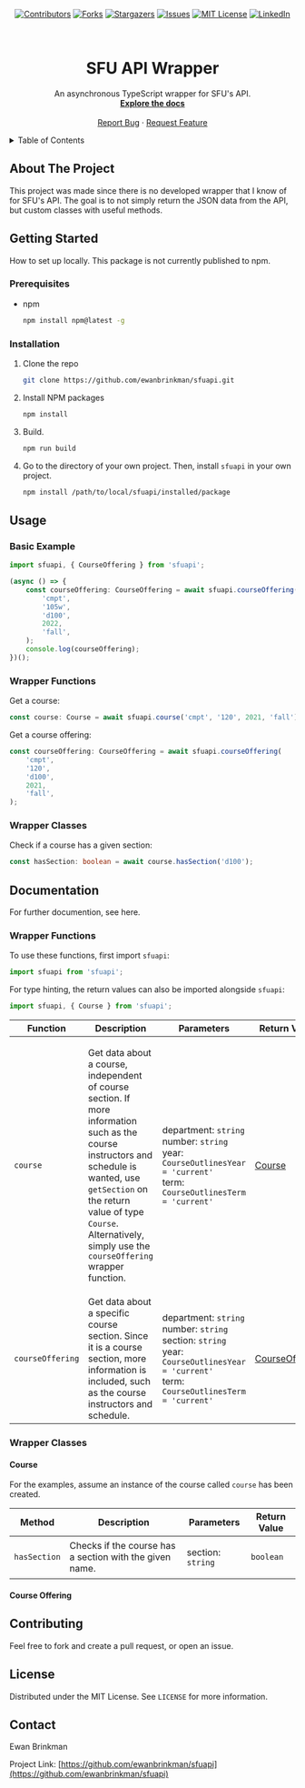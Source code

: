 <div align="center">

[![Contributors][contributors-shield]][contributors-url]
[![Forks][forks-shield]][forks-url] [![Stargazers][stars-shield]][stars-url]
[![Issues][issues-shield]][issues-url]
[![MIT License][license-shield]][license-url]
[![LinkedIn][linkedin-shield]][linkedin-url]

</div>

<!-- Project logo. -->
<br />
<div align="center">
  <h1 align="center">SFU API Wrapper</h1>

  <p align="center">
    An asynchronous TypeScript wrapper for SFU's API.
    <br />
    <a href="https://github.com/ewanbrinkman/sfuapi"><strong>Explore the docs</strong></a>
    <br />
    <br />
    <a href="https://github.com/ewanbrinkman/sfuapi/issues">Report Bug</a>
    ·
    <a href="https://github.com/ewanbrinkman/sfuapi/issues">Request Feature</a>
  </p>
</div>

<!-- Table of contents. -->
<details>
  <summary>Table of Contents</summary>
  <ol>
    <li>
      <a href="#about-the-project">About The Project</a>
    </li>
    <li>
      <a href="#getting-started">Getting Started</a>
      <ul>
        <li><a href="#prerequisites">Prerequisites</a></li>
        <li><a href="#installation">Installation</a></li>
      </ul>
    </li>
    <li><a href="#usage">Usage</a></li>
    <li><a href="#documentation">Documentation</a></li>
    <li><a href="#contributing">Contributing</a></li>
    <li><a href="#license">License</a></li>
    <li><a href="#contact">Contact</a></li>
  </ol>
</details>

<!-- About the project. -->

## About The Project

This project was made since there is no developed wrapper that I know of for
SFU's API. The goal is to not simply return the JSON data from the API, but
custom classes with useful methods.

<!-- Getting started. -->

## Getting Started

How to set up locally. This package is not currently published to npm.

### Prerequisites

-   npm
    ```sh
    npm install npm@latest -g
    ```

### Installation

1. Clone the repo
    ```sh
    git clone https://github.com/ewanbrinkman/sfuapi.git
    ```
2. Install NPM packages
    ```sh
    npm install
    ```
3. Build.
    ```sh
    npm run build
    ```
4. Go to the directory of your own project. Then, install `sfuapi` in your own
   project.
    ```sh
    npm install /path/to/local/sfuapi/installed/package
    ```

<!-- Usage. -->

## Usage

### Basic Example

```typescript
import sfuapi, { CourseOffering } from 'sfuapi';

(async () => {
    const courseOffering: CourseOffering = await sfuapi.courseOffering(
        'cmpt',
        '105w',
        'd100',
        2022,
        'fall',
    );
    console.log(courseOffering);
})();
```

### Wrapper Functions

Get a course:

```typescript
const course: Course = await sfuapi.course('cmpt', '120', 2021, 'fall');
```

Get a course offering:

```typescript
const courseOffering: CourseOffering = await sfuapi.courseOffering(
    'cmpt',
    '120',
    'd100',
    2021,
    'fall',
);
```

### Wrapper Classes

Check if a course has a given section:

```typescript
const hasSection: boolean = await course.hasSection('d100');
```

## Documentation

For further documention, see here.

### Wrapper Functions

To use these functions, first import `sfuapi`:

```typescript
import sfuapi from 'sfuapi';
```

For type hinting, the return values can also be imported alongside `sfuapi`:

```typescript
import sfuapi, { Course } from 'sfuapi';
```

<table>
<thead>
<tr>
<th>Function</th>
<th>Description</th>
<th>Parameters</th>
<th>Return Value</th>
</tr>
</thead>
<tbody>
<tr>
<td>

`course`

</td>
<td>

Get data about a course, independent of course section. If more information such
as the course instructors and schedule is wanted, use `getSection` on the return
value of type `Course`. Alternatively, simply use the `courseOffering` wrapper
function.

</td>
<td>

department: `string`<br> number: `string`<br> year:
`CourseOutlinesYear = 'current'`<br> term: `CourseOutlinesTerm = 'current'`

</td>
<td>

[Course](#course)

</td>
</tr>
<tr>
<td>

`courseOffering`

</td>
<td>
Get data about a specific course section. Since it is a course section, more information is included, such as the course instructors and schedule.
</td>
<td>

department: `string`<br> number: `string`<br> section: `string`<br> year:
`CourseOutlinesYear = 'current'`<br> term: `CourseOutlinesTerm = 'current'`</td>

<td>

[CourseOffering](#course-offering)

</td>
</tr>
</tbody>
</table>

### Wrapper Classes

#### Course

For the examples, assume an instance of the course called `course` has been
created.

<table>
<thead>
<tr>
<th>Method</th>
<th>Description</th>
<th>Parameters</th>
<th>Return Value</th>
</tr>
</thead>
<tbody>
<tr>
<td>

`hasSection`</td>

<td>
Checks if the course has a section with the given name.
</td>
<td>

section: `string`</td>

<td>

`boolean`

</td>
</tr>
</tbody>
</table>

#### Course Offering

<!-- Contributing. -->

## Contributing

Feel free to fork and create a pull request, or open an issue.

<!-- License. -->

## License

Distributed under the MIT License. See `LICENSE` for more information.

<!-- Contact. -->

## Contact

Ewan Brinkman

Project Link:
[https://github.com/ewanbrinkman/sfuapi](https://github.com/ewanbrinkman/sfuapi)

<!-- Markdown links and images -->

[contributors-shield]:
    https://img.shields.io/github/contributors/ewanbrinkman/sfuapi.svg?style=for-the-badge
[contributors-url]: https://github.com/ewanbrinkman/sfuapi/graphs/contributors
[forks-shield]:
    https://img.shields.io/github/forks/ewanbrinkman/sfuapi.svg?style=for-the-badge
[forks-url]: https://github.com/ewanbrinkman/sfuapi/network/members
[stars-shield]:
    https://img.shields.io/github/stars/ewanbrinkman/sfuapi.svg?style=for-the-badge
[stars-url]: https://github.com/ewanbrinkman/sfuapi/stargazers
[issues-shield]:
    https://img.shields.io/github/issues/ewanbrinkman/sfuapi.svg?style=for-the-badge
[issues-url]: https://github.com/ewanbrinkman/sfuapi/issues
[license-shield]:
    https://img.shields.io/github/license/ewanbrinkman/sfuapi.svg?style=for-the-badge
[license-url]: https://github.com/ewanbrinkman/sfuapi/blob/main/LICENSE
[linkedin-shield]:
    https://img.shields.io/badge/-LinkedIn-black.svg?style=for-the-badge&logo=linkedin&colorB=555
[linkedin-url]: https://linkedin.com/in/ewan-brinkman
